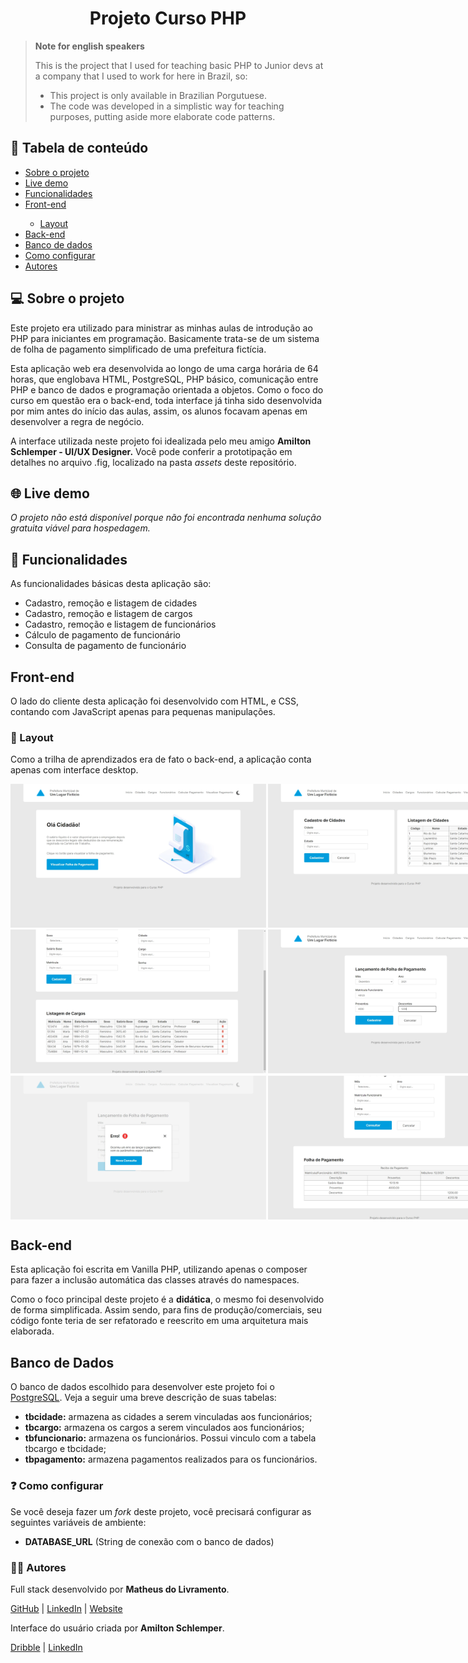 <h1 align="center">Projeto Curso PHP</h1>

<blockquote>
    <b>Note for english speakers</b>
    <p>
        This is the project that I used for teaching basic PHP to Junior devs at a company that I used to work for here in Brazil, so:
    </p>
    <ul>
        <li>This project is only available in Brazilian Porgutuese.</li>
        <li>The code was developed in a simplistic way for teaching purposes, putting aside more elaborate code patterns.</li>
    </ul>
    
</blockquote>

<h2>📜 Tabela de conteúdo</h2>

<ul>
    <li><a href="#about-the-project-br">Sobre o projeto</a></li>
    <li><a href="#live-demo-br">Live demo</a></li>
    <li><a href="#features-br">Funcionalidades</a></li>
    <li><a href="#front-end-br">Front-end</a></li>
    <ul>
        <li><a href="#layout-br">Layout</a></li>
    </ul>
    <li><a href="#back-end-br">Back-end</a></li>
    <li><a href="#database-br">Banco de dados</a></li>
    <li><a href="#how-to-set-up-br">Como configurar</a></li>
    <li><a href="#autor-br">Autores</a></li>
</ul>

<h2 id="about-the-project-br">💻 Sobre o projeto</h2>

<p>
    Este projeto era utilizado para ministrar as minhas aulas de introdução ao PHP para iniciantes em programação. Basicamente trata-se de um sistema de folha de pagamento simplificado de uma prefeitura fictícia.
</p>

<p>
    Esta aplicação web era desenvolvida ao longo de uma carga horária de 64 horas, que englobava HTML, PostgreSQL, PHP básico, comunicação entre PHP e banco de dados e programação orientada a objetos. Como o foco do curso em questão era o back-end, toda interface já tinha sido desenvolvida por mim antes do início das aulas, assim, os alunos focavam apenas em desenvolver a regra de negócio.
</p>

<p>
    A interface utilizada neste projeto foi idealizada pelo meu amigo <b>Amilton Schlemper - UI/UX Designer.</b> Você pode conferir a prototipação em detalhes no arquivo .fig, localizado na pasta <em>assets</em> deste repositório.
</p>

<h2 id="live-demo-br">🌐 Live demo</h2>

<em>O projeto não está disponível porque não foi encontrada nenhuma solução gratuita viável para hospedagem.</em>

<h2 id="features-br">🔎 Funcionalidades</h2>

<p>
    As funcionalidades básicas desta aplicação são:
</p>

<ul>
    <li>Cadastro, remoção e listagem de cidades</li>
    <li>Cadastro, remoção e listagem de cargos</li>
    <li>Cadastro, remoção e listagem de funcionários</li>
    <li>Cálculo de pagamento de funcionário</li>
    <li>Consulta de pagamento de funcionário</li>
</ul>

<h2 id="front-end-br">Front-end</h2>

<p>
    O lado do cliente desta aplicação foi desenvolvido com HTML, e CSS,  contando com JavaScript apenas para pequenas manipulações.
</p>

<h3 id="layout-br">📐 Layout</h3>

<p>Como a trilha de aprendizados era de fato o back-end, a aplicação conta apenas com interface desktop.</p>

<div style="display: flex; flex-direction: column; gap: 0.2rem">

<div style="display: flex; gap: 0.2rem">
    <img alt="Desktop 1" title="Página inicial" src="./images/github/1_d.webp" height="230"/>
    <img alt="Desktop 2" title="Cadastro de cidades" src="./images/github/2_d.webp" height="230"/>
</div>

<div style="display: flex; gap: 0.2rem">
    <img alt="Desktop 3" title="Listagem de cargos" src="./images/github/3_d.webp" height="230"/>
    <img alt="Desktop 4" title="Lançamento de folha de pagamento" src="./images/github/4_d.webp" height="230"/>
</div>

<div style="display: flex; gap: 0.2rem">
    <img alt="Desktop 5" title="Mensagem de erro" src="./images/github/5_d.webp" height="230"/>
    <img alt="Desktop 6" title="Consulta de folha de pagamento" src="./images/github/6_d.webp" height="230"/>
</div>

</div>

<h2 id="back-end-br">Back-end</h2>

<p>
    Esta aplicação foi escrita em Vanilla PHP, utilizando apenas o composer para fazer a inclusão automática das classes através do namespaces.
</p>

<p>
    Como o foco principal deste projeto é a <b>didática</b>, o mesmo foi desenvolvido de forma simplificada. Assim sendo, para fins de produção/comerciais, seu código fonte teria de ser refatorado e reescrito em uma arquitetura mais elaborada.
</p>

<h2 id="database-br">Banco de Dados</h2>

<p>O banco de dados escolhido para desenvolver este projeto foi o <a href="https://www.postgresql.org/">PostgreSQL</a>. Veja a seguir uma breve descrição de suas tabelas:</p>
<ul>
    <li><strong>tbcidade:</strong> armazena as cidades a serem vinculadas aos funcionários;</li>
    <li><strong>tbcargo:</strong> armazena os cargos a serem vinculados aos funcionários;</li>
    <li><strong>tbfuncionario:</strong> armazena os funcionários. Possui vinculo com a tabela tbcargo e tbcidade;</li>
    <li><strong>tbpagamento:</strong> armazena pagamentos realizados para os funcionários.</li>
</ul>

<h3 id="how-to-set-up-br">❓ Como configurar</h3>

<p>Se você deseja fazer um <em>fork</em> deste projeto, você precisará configurar as seguintes variáveis de ambiente:</p>

<ul>
    <li><strong>DATABASE_URL</strong> (String de conexão com o banco de dados)</li>
</ul>

<h3 id="autor-br">👩‍🦲 Autores</h3>

<p>
    Full stack  desenvolvido por <strong>Matheus do Livramento</strong>.
</p>
<p><a href="https://github.com/livramatheus">GitHub</a> | <a href="https://www.linkedin.com/in/livramatheus">LinkedIn</a> | <a href="https://www.livramento.dev/">Website</a></p>

<p>
    Interface do usuário criada por <strong>Amilton Schlemper</strong>.
</p>
<p><a href="https://dribbble.com/amilton-schlemper">Dribble</a> | <a href="https://www.linkedin.com/in/amilton-schlemper/">LinkedIn</a></p>

